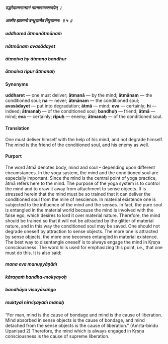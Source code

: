##### उद्धरेदात्मनात्मानं नात्मानमवसादयेत् ।
##### आत्मैव ह्यात्मनो बन्धुरात्मैव रिपुरात्मन: ॥ ५ ॥

##### uddhared ātmanātmānaṁ
##### nātmānam avasādayet
##### ātmaiva hy ātmano bandhur
##### ātmaiva ripur ātmanaḥ

#### Synonyms

**uddharet** — one must deliver; **ātmanā** — by the mind; **ātmānam** — the conditioned soul; **na** — never; **ātmānam** — the conditioned soul; **avasādayet** — put into degradation; **ātmā** — mind; **eva** — certainly; **hi** — indeed; **ātmanaḥ** — of the conditioned soul; **bandhuḥ** — friend; **ātmā** — mind; **eva** — certainly; **ripuḥ** — enemy; **ātmanaḥ** — of the conditioned soul.

#### Translation

One must deliver himself with the help of his mind, and not degrade himself. The mind is the friend of the conditioned soul, and his enemy as well.

#### Purport

The word ātmā denotes body, mind and soul – depending upon different circumstances. In the yoga system, the mind and the conditioned soul are especially important. Since the mind is the central point of yoga practice, ātmā refers here to the mind. The purpose of the yoga system is to control the mind and to draw it away from attachment to sense objects. It is stressed herein that the mind must be so trained that it can deliver the conditioned soul from the mire of nescience. In material existence one is subjected to the influence of the mind and the senses. In fact, the pure soul is entangled in the material world because the mind is involved with the false ego, which desires to lord it over material nature. Therefore, the mind should be trained so that it will not be attracted by the glitter of material nature, and in this way the conditioned soul may be saved. One should not degrade oneself by attraction to sense objects. The more one is attracted by sense objects, the more one becomes entangled in material existence. The best way to disentangle oneself is to always engage the mind in Kṛṣṇa consciousness. The word hi is used for emphasizing this point, i.e., that one must do this. It is also said:

##### mana eva manuṣyāṇāṁ
##### kāraṇaṁ bandha-mokṣayoḥ
##### bandhāya viṣayāsaṅgo
##### muktyai nirviṣayaṁ manaḥ

“For man, mind is the cause of bondage and mind is the cause of liberation. Mind absorbed in sense objects is the cause of bondage, and mind detached from the sense objects is the cause of liberation.” (Amṛta-bindu Upaniṣad 2) Therefore, the mind which is always engaged in Kṛṣṇa consciousness is the cause of supreme liberation.